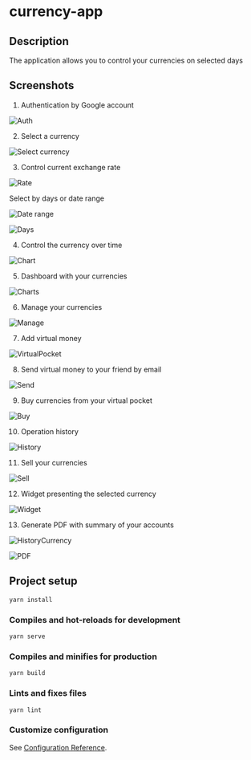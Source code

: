 # currency-app

## Description

The application allows you to control your currencies on selected days

## Screenshots

1. Authentication by Google account

![Auth](docs/SCREEN1.png)

2. Select a currency

![Select currency](docs/SCREEN2.png)

3. Control current exchange rate

![Rate](docs/SCREEN3.png)

Select by days or date range

![Date range](docs/SCREEN7.png)

![Days](docs/SCREEN8.png)

4. Control the currency over time

![Chart](docs/SCREEN4.png)

5. Dashboard with your currencies

![Charts](docs/SCREEN5.png)

6. Manage your currencies

![Manage](docs/SCREEN21.png)

7. Add virtual money

![VirtualPocket](docs/SCREEN9.png)

8. Send virtual money to your friend by email

![Send](docs/SCREEN10.png)

9. Buy currencies from your virtual pocket

![Buy](docs/SCREEN12.png)

10. Operation history

![History](docs/SCREEN13.png)

11. Sell your currencies

![Sell](docs/SCREEN14.png)

12. Widget presenting the selected currency

![Widget](docs/SCREEN19.png)

13. Generate PDF with summary of your accounts

![HistoryCurrency](docs/SCREEN16.png)

![PDF](docs/SCREEN17.png)

## Project setup

```
yarn install
```

### Compiles and hot-reloads for development

```
yarn serve
```

### Compiles and minifies for production

```
yarn build
```

### Lints and fixes files

```
yarn lint
```

### Customize configuration

See [Configuration Reference](https://cli.vuejs.org/config/).
